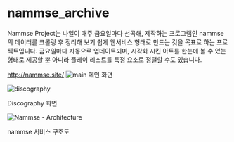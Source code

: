 # nammse_archive

Nammse Project는 나얼이 매주 금요일마다 선곡해, 제작하는 프로그램인 nammse의 데이터를 크롤링 후 정리해 보기 쉽게 웹서비스 형태로 만드는 것을 목표로 하는 프로젝트입니다. 금요일마다 자동으로 업데이트되며, 시각화 시킨 아트를 한눈에 볼 수 있는 형태로 제공할 뿐 아니라 플레이 리스트를 특정 요소로 정렬할 수도 있습니다.

http://nammse.site/
![main](https://github.com/naulbaragi/nammse_archive/assets/108186606/6e81bd74-0f9b-45f4-9dd2-5dcf327dad1c)
메인 화면

![discography](https://github.com/naulbaragi/nammse_archive/assets/108186606/49a482b8-dedd-4454-a86f-8bd39a3eb722)

Discography 화면

![Nammse - Architecture](https://github.com/naulbaragi/nammse_archive/assets/108186606/39d14a4c-7451-41a6-958c-c2356f1d281a)

nammse 서비스 구조도



